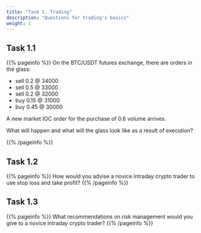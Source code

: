 ```yaml
---
title: "Task 1. Trading"
description: "Questions for trading's basics"
weight: 1
---
```


## Task 1.1

{{% pageinfo %}}
On the BTC/USDT futures exchange, there are orders in the glass:
* sell 0.2 @ 34000
* sell 0.5 @ 33000
* sell 0.2 @ 32000
* buy 0.15 @ 31000
* buy 0.45 @ 30000

A new market IOC order for the purchase of 0.6 volume arrives. 

What will happen and what will the glass look like as a result of execution?

{{% /pageinfo %}}

## Task 1.2

{{% pageinfo %}}
How would you advise a novice intraday crypto trader to use stop loss and take profit?
{{% /pageinfo %}}


## Task 1.3

{{% pageinfo %}}
What recommendations on risk management would you give to a novice intraday crypto trader?
{{% /pageinfo %}}
